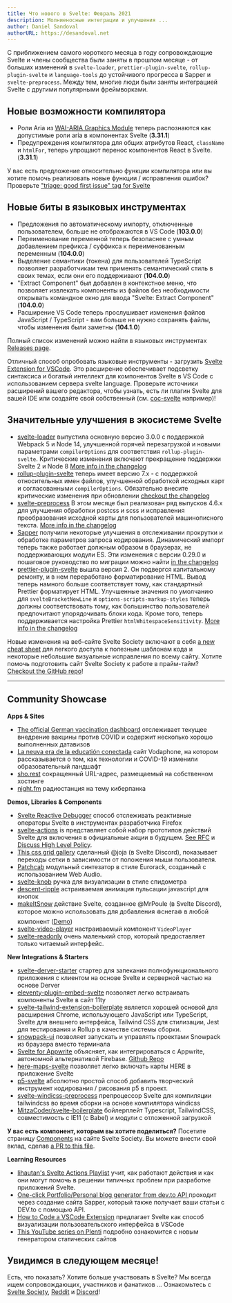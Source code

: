 ```yaml
---
title: Что нового в Svelte: Февраль 2021
description: Молниеносные интеграции и улучшения ...
author: Daniel Sandoval
authorURL: https://desandoval.net
---
```


С приближением самого короткого месяца в году сопровождающие Svelte и члены сообщества были заняты в прошлом месяце - от больших изменений в `svelte-loader`, `prettier-plugin-svelte`, `rollup-plugin-svelte` и `language-tools` до устойчивого прогресса в Sapper и `svelte-preprocess`. Между тем, многие люди были заняты интеграцией Svelte с другими популярными фреймворками.

## Новые возможности компилятора
- Роли Aria из [WAI-ARIA Graphics Module](https://www.w3.org/TR/graphics-aria-1.0/#role_definitions) теперь распознаются как допустимые роли aria в компонентах Svelte (**3.31.1**)
- Предупреждения компилятора для общих атрибутов React, `className` и `htmlFor`, теперь упрощают перенос компонентов React в Svelte. (**3.31.1**)

У вас есть предложение относительно функции компилятора или вы хотите помочь реализовать новые функции / исправления ошибок? Проверьте ["triage: good first issue" tag for Svelte](https://github.com/sveltejs/svelte/issues?q=is%3Aopen+is%3Aissue+label%3A%22triage%3A+good+first+issue%22)


## Новые биты в языковых инструментах

- Предложения по автоматическому импорту, отключенные пользователем, больше не отображаются в VS Code (**103.0.0**)
- Переименование переменной теперь безопаснее с умным добавлением префикса / суффикса к переименованным переменным (**104.0.0**)
- Выделение семантики (токена) для пользователей TypeScript позволяет разработчикам тем применять семантический стиль в своих темах, если они его поддерживают (**104.0.0**)
- "Extract Component" был добавлен в контекстное меню, что позволяет извлекать компоненты из файлов без необходимости открывать командное окно для ввода "Svelte: Extract Component"(**104.0.0**)
- Расширение VS Code теперь прослушивает изменения файлов JavaScript / TypeScript - вам больше не нужно сохранять файлы, чтобы изменения были заметны (**104.1.0**)

Полный список изменений можно найти в языковых инструментах [Releases page](https://github.com/sveltejs/language-tools/releases).

Отличный способ опробовать языковые инструменты - загрузить [Svelte Extension for VSCode](https://marketplace.visualstudio.com/items?itemName=svelte.svelte-vscode). Это расширение обеспечивает подсветку синтаксиса и богатый интеллект для компонентов Svelte в VS Code с использованием сервера svelte language. Проверьте источники расширений вашего редактора, чтобы узнать, есть ли плагин Svelte для вашей IDE или создайте свой собственный (см. [coc-svelte](https://github.com/coc-extensions/coc-svelte) например)!

## Значительные улучшения в экосистеме Svelte

- [svelte-loader](https://github.com/sveltejs/svelte-loader) выпустила основную версию 3.0.0 с поддержкой Webpack 5 и Node 14, улучшенной горячей перезагрузкой и новыми параметрами `compilerOptions` для соответствия `rollup-plugin-svelte`. Критические изменения включают прекращение поддержки Svelte 2 и Node 8 [More info in the changelog](https://github.com/sveltejs/svelte-loader/blob/master/CHANGELOG.md)
- [rollup-plugin-svelte](https://github.com/sveltejs/rollup-plugin-svelte) теперь имеет версию 7.x - с поддержкой относительных имен файлов, улучшенной обработкой исходных карт и согласованными `compilerOptions`. Обязательно внесите критические изменения при обновлении [checkout the changelog](https://github.com/sveltejs/rollup-plugin-svelte/blob/master/CHANGELOG.md)
- [svelte-preprocess](https://github.com/sveltejs/svelte-preprocess) В этом месяце был реализован ряд выпусков 4.6.x для улучшения обработки postcss и scss и исправления преобразования исходной карты для пользователей машинописного текста. [More info in the changelog](https://github.com/sveltejs/svelte-preprocess/blob/main/CHANGELOG.md)
- [Sapper](https://github.com/sveltejs/sapper) получили некоторые улучшения в отслеживании прокрутки и обработке параметров запроса кодирования. Динамический импорт теперь также работает должным образом в браузерах, не поддерживающих модули ES. Эти изменения с версии 0.29.0 и пошаговое руководство по миграции можно найти [in the changelog](https://github.com/sveltejs/sapper/blob/master/CHANGELOG.md)
- [prettier-plugin-svelte](https://github.com/sveltejs/prettier-plugin-svelte) вышла версия 2. Он подвергся капитальному ремонту, и в нем переработано форматирование HTML. Вывод теперь намного больше соответствует тому, как стандартный Prettier форматирует HTML. Улучшенные значения по умолчанию для `svelteBracketNewLine` и `options-scripts-markup-styles` теперь должны соответствовать тому, как большинство пользователей предпочитают упорядочивать блоки кода. Кроме того, теперь поддерживается настройка Prettier `htmlWhitespaceSensitivity`. [More info in the changelog](https://github.com/sveltejs/prettier-plugin-svelte/blob/master/CHANGELOG.md)

Новые изменения на веб-сайте Svelte Society включают в себя [a new cheat sheet](https://sveltesociety.dev/cheatsheet) для легкого доступа к полезным шаблонам кода и некоторые небольшие визуальные исправления по всему сайту. Хотите помочь подготовить сайт Svelte Society к работе в прайм-тайм?  [Checkout the GitHub repo](https://github.com/svelte-society/sveltesociety.dev)! 

---

## Community Showcase

**Apps & Sites**

- [The official German vaccination dashboard](https://impfdashboard.de/) отслеживает текущее внедрение вакцины против COVID и содержит несколько хорошо выполненных датавизов
- [La neuva era de la educatión conectada](https://elfuturoesapasionante.vodafone.es/especiales/educacion-conectada/) сайт Vodaphone, на котором рассказывается о том, как технологии и COVID-19 изменили образовательный ландшафт
- [sho.rest](https://github.com/Melonai/shorest) сокращенный URL-адрес, размещаемый на собственном хостинге
- [night.fm](https://night.fm/) радиостанция на тему киберпанка


**Demos, Libraries & Components**

- [Svelte Reactive Debugger](https://addons.mozilla.org/en-US/firefox/addon/svelte-reactive-debugger/) способ отслеживать реактивные операторы Svelte в инструментах разработчика Firefox
- [svelte-actions](https://github.com/sw-yx/svelte-actions) is представляет собой набор прототипов действий Svelte для включения в официальные акции в будущем. [See RFC](https://github.com/sveltejs/rfcs/pull/24) и [Discuss High Level Policy](https://github.com/sw-yx/svelte-actions/issues/7).
- [This css grid gallery](https://svelte.dev/repl/3a1b7fae13b242fe9cd4a4f7aa092fa4?version=3.31.2) сделанный @joja (в Svelte Discord), показывает переходы сетки в зависимости от положения мыши пользователя.
- [Patchcab](https://github.com/spectrome/patchcab) модульный синтезатор в стиле Eurorack, созданный с использованием Web Audio.
- [svelte-knob](https://github.com/MelihAltintas/svelte-knob) ручка для визуализации в стиле спидометра
- [descent-ripple](https://github.com/micha-lmxt/descent-ripple) астраиваемая анимация пульсации javascript для кнопок
- [makeItSnow](https://github.com/florianlouvet/make-it-snow/blob/main/makeItSnowAction.js) действие Svelte, созданное @MrPoule (в Svelte Discord), которое можно использовать для добавления ❄️снега❄️ в любой компонент ([Demo](https://svelte.dev/repl/de5223beb45540a5a11c9bd7b318304f?version=3.31.2))
- [svelte-video-player](https://github.com/meigo/svelte-video-player) настраиваемый компонент `VideoPlayer`
- [svelte-readonly](https://github.com/Crisfole/svelte-readonly) очень маленький стор, который предоставляет только читаемый интерфейс.


**New Integrations & Starters**
- [svelte-derver-starter](https://github.com/AlexxNB/svelte-derver-starter) стартер для запекания полнофункционального приложения с клиентом на основе Svelte и серверной частью на основе Derver
- [eleventy-plugin-embed-svelte](https://github.com/shalomscott/eleventy-plugin-embed-svelte) позволяет легко встраивать компоненты Svelte в сайт 11ty
- [svelte-tailwind-extension-boilerplate](https://github.com/kyrelldixon/svelte-tailwind-extension-boilerplate) является хорошей основой для расширения Chrome, использующего JavaScript или TypeScript, Svelte для внешнего интерфейса, Tailwind CSS для стилизации, Jest для тестирования и Rollup в качестве системы сборки.
- [snowpack-ui](https://github.com/rajasegar/snowpack-ui) позволяет запускать и управлять проектами Snowpack из браузера вместо терминала
- [Svelte for Appwrite](https://dev.to/torstendittmann/svelte-for-appwrite-4fkg) объясняет, как интегрироваться с Appwrite, автономной альтернативой Firebase. [Github Repo](https://github.com/appwrite/sdk-for-svelte)
- [here-maps-svelte](https://github.com/peopledrivemecrazy/here-maps-svelte) позволяет легко включать карты HERE в приложение Svelte
- [p5-svelte](https://github.com/tonyketcham/p5-svelte)  абсолютно простой способ добавить творческий инструмент кодирования / рисования p5 в проект.
- [svelte-windicss-preprocess](https://github.com/voorjaar/svelte-windicss-preprocess) препроцессор Svelte для компиляции tailwindcss во время сборки на основе компилятора windicss
- [MitzaCoder/svelte-boilerplate](https://github.com/MitzaCoder/svelte-boilerplate) бойлерплейт Typescript, TailwindCSS, совместимость с IE11 (с Babel) и модули с отложенной загрузкой

**У вас есть компонент, которым вы хотите поделиться?** Посетите страницу [Components](https://sveltesociety.dev/components) на сайте Svelte Society. Вы можете внести свой вклад, сделав [a PR to this file](https://github.com/svelte-society/sveltesociety.dev/blob/master/src/pages/components/components.json).

**Learning Resources**

- [lihautan's Svelte Actions Playlist](https://www.youtube.com/watch?v=ciaMT_MswzE&list=PLoKaNN3BjQX3Gl14MBygFf8buPIw9pAeK) учит, как работают действия и как они могут помочь в решении типичных проблем при разработке приложений Svelte.
- [One-click Portfolio/Personal blog generator from dev.to API ](https://dev.to/shriji/one-click-portfolio-personal-blog-generator-from-dev-to-api-3apb) проходит через создание сайта Sapper, который также получает ваши статьи с DEV.to с помощью API.
- [How to Code a VSCode Extension](https://www.youtube.com/watch?v=a5DX5pQ9p5M) предлагает Svelte как способ визуализации пользовательского интерфейса в VSCode
- [This YouTube series on Plenti](https://www.youtube.com/watch?v=wyNC7R_VVyQ&list=PLbWvcwWtuDm12y3Hye6oKDwI2gAS0ccHW) подробно ознакомится с новым генератором статических сайтов

## Увидимся в следующем месяце!

Есть, что показать? Хотите больше участвовать в Svelte? Мы всегда ищем сопровождающих, участников и фанатиков ... Ознакомьтесь с [Svelte Society](https://sveltesociety.dev/), [Reddit](https://www.reddit.com/r/sveltejs/) и [Discord](https://discord.com/invite/yy75DKs)!
